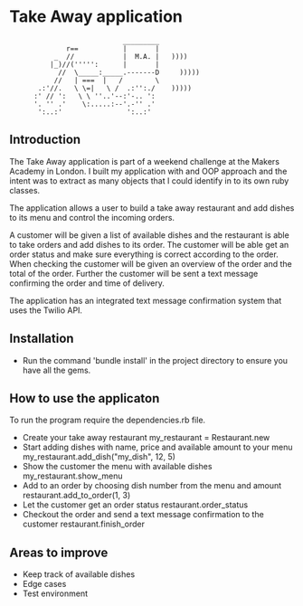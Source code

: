 Take Away application
==================
```
                            _________
              r==           |       |
           _  //            |  M.A. |   ))))
          |_)//(''''':      |       |
            //  \_____:_____.-------D     )))))
           //   | ===  |   /        \
       .:'//.   \ \=|   \ /  .:'':./    )))))
      :' // ':   \ \ ''..'--:'-.. ':
      '. '' .'    \:.....:--'.-'' .'
       ':..:'                ':..:'

 ```

Introduction
-------
The Take Away application is part of a weekend challenge at the Makers Academy in London. I built my application with and OOP approach and the intent was to extract as many objects that I could identify in to its own ruby classes.

The application allows a user to build a take away restaurant and add dishes to its menu and control the incoming orders.

A customer will be given a list of available dishes and the restaurant is able to take orders and add dishes to its order. The customer will be able get an order status and make sure everything is correct according to the order. When checking the customer will be given an overview of the order and the total of the order. Further the customer will be sent a text message confirming the order and time of delivery.

The application has an integrated text message confirmation system that uses the Twilio API.


Installation
-----
* Run the command 'bundle install' in the project directory to ensure you have all the gems.


How to use the applicaton
-----

To run the program require the dependencies.rb file.

* Create your take away restaurant
  my_restaurant = Restaurant.new
* Start adding dishes with name, price and available amount to your menu
  my_restaurant.add_dish("my_dish", 12, 5)
* Show the customer the menu with available dishes
  my_restaurant.show_menu
* Add to an order by choosing dish number from the menu and amount
  restaurant.add_to_order(1, 3)
* Let the customer get an order status
  restaurant.order_status
* Checkout the order and send a text message confirmation to the customer
  restaurant.finish_order

Areas to improve
-----

* Keep track of available dishes
* Edge cases
* Test environment
